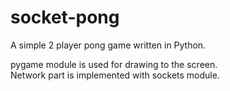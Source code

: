# socket-pong  
A simple 2 player pong game written in Python.  
    
pygame module is used for drawing to the screen.   
Network part is implemented with sockets module.
